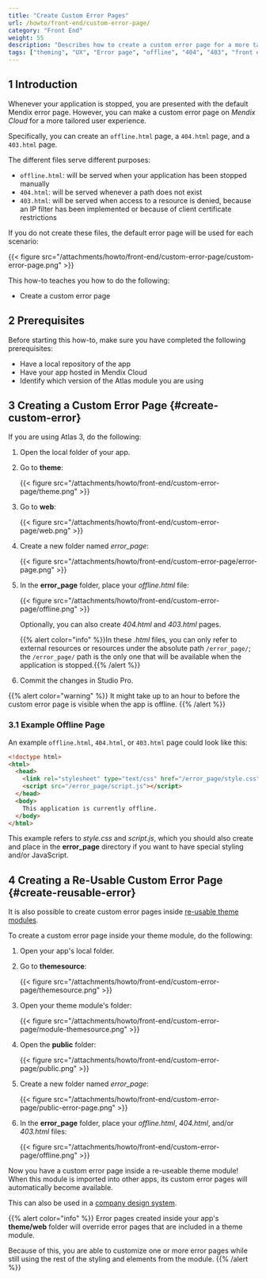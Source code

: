 ```yaml
---
title: "Create Custom Error Pages"
url: /howto/front-end/custom-error-page/
category: "Front End"
weight: 55
description: "Describes how to create a custom error page for a more tailored user experience."
tags: ["theming", "UX", "Error page", "offline", "404", "403", "front end"]
---
```


## 1 Introduction

Whenever your application is stopped, you are presented with the default Mendix error page. However, you can make a custom error page on *Mendix Cloud* for a more tailored user experience. 

Specifically, you can create an `offline.html` page, a `404.html` page, and a `403.html` page.

The different files serve different purposes:

* `offline.html`: will be served when your application has been stopped manually
* `404.html`: will be served whenever a path does not exist
* `403.html`: will be served when access to a resource is denied, because an IP filter has been implemented or because of client certificate restrictions

If you do not create these files, the default error page will be used for each scenario:

{{< figure src="/attachments/howto/front-end/custom-error-page/custom-error-page.png" >}}

This how-to teaches you how to do the following:

* Create a custom error page

## 2 Prerequisites

Before starting this how-to, make sure you have completed the following prerequisites:

* Have a local repository of the app
* Have your app hosted in Mendix Cloud
* Identify which version of the Atlas module you are using

## 3 Creating a Custom Error Page {#create-custom-error}

If you are using Atlas 3, do the following:

1. Open the local folder of your app.
2. Go to **theme**:

    {{< figure src="/attachments/howto/front-end/custom-error-page/theme.png" >}}

3. Go to **web**:

    {{< figure src="/attachments/howto/front-end/custom-error-page/web.png" >}}

4. Create a new folder named *error_page*:

    {{< figure src="/attachments/howto/front-end/custom-error-page/error-page.png" >}}

5. In the **error_page** folder, place your *offline.html* file:

    {{< figure src="/attachments/howto/front-end/custom-error-page/offline.png" >}}

    Optionally, you can also create *404.html* and *403.html* pages.

    {{% alert color="info" %}}In these *.html* files, you can only refer to external resources or resources under the absolute path `/error_page/`; the `/error_page/` path is the only one that will be available when the application is stopped.{{% /alert %}}

6. Commit the changes in Studio Pro.

{{% alert color="warning" %}}
It might take up to an hour to before the custom error page is visible when the app is offline.
{{% /alert %}}

### 3.1 Example Offline Page

An example `offline.html`, `404.html`, or `403.html` page could look like this:

```html
<!doctype html>
<html>
  <head>
    <link rel="stylesheet" type="text/css" href="/error_page/style.css">
    <script src="/error_page/script.js"></script>
  </head>
  <body>
    This application is currently offline.
  </body>
</html>
```

This example refers to *style.css* and *script.js*, which you should also create and place in the **error_page** directory if you want to have special styling and/or JavaScript.

## 4 Creating a Re-Usable Custom Error Page {#create-reusable-error}

It is also possible to create custom error pages inside [re-usable theme modules](/howto/front-end/customize-styling-new/#create-theme-mod).

To create a custom error page inside your theme module, do the following:

1. Open your app's local folder.
1. Go to **themesource**:

   {{< figure src="/attachments/howto/front-end/custom-error-page/themesource.png" >}}

1. Open your theme module's folder:

   {{< figure src="/attachments/howto/front-end/custom-error-page/module-themesource.png" >}}

1. Open the **public** folder:

   {{< figure src="/attachments/howto/front-end/custom-error-page/public.png" >}}

1. Create a new folder named *error_page*:

   {{< figure src="/attachments/howto/front-end/custom-error-page/public-error-page.png" >}}

1. In the **error_page** folder, place your *offline.html*, *404.html*, and/or *403.html* files:

   {{< figure src="/attachments/howto/front-end/custom-error-page/offline.png" >}}

Now you have a custom error page inside a re-useable theme module! When this module is imported into other apps, its custom error pages will automatically become available.

This can also be used in a [company design system](/howto/front-end/create-a-company-design-system/).

{{% alert color="info" %}}
Error pages created inside your app's **theme/web** folder will override error pages that are included in a theme module.

Because of this, you are able to customize one or more error pages while still using the rest of the styling and elements from the module. 
{{% /alert %}}
